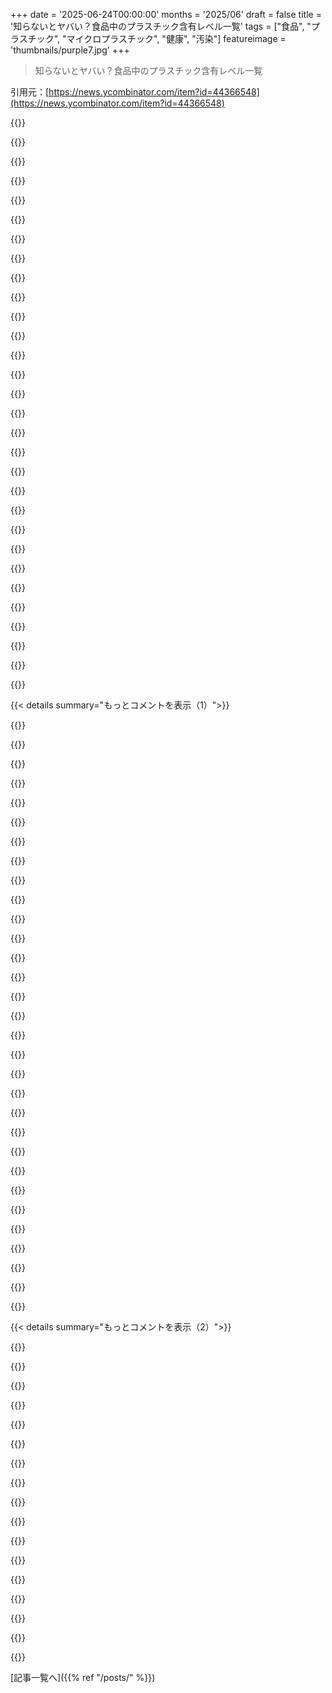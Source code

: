 +++
date = '2025-06-24T00:00:00'
months = '2025/06'
draft = false
title = '知らないとヤバい？食品中のプラスチック含有レベル一覧'
tags = ["食品", "プラスチック", "マイクロプラスチック", "健康", "汚染"]
featureimage = 'thumbnails/purple7.jpg'
+++

> 知らないとヤバい？食品中のプラスチック含有レベル一覧

引用元：[https://news.ycombinator.com/item?id=44366548](https://news.ycombinator.com/item?id=44366548)




{{<matomeQuote body="プラスチック製グラインダー付きコショウ瓶、あれヤバくない？使っていくうちにグラインダー効かなくなるの、プラスチックも一緒に挽いてるからじゃない？あんまり議論されてないけど、Stackexchangeに似た質問あったよ。Walmartでも売ってるみたいだけど、あんな製品無くなるべきだよな。<br>https://cooking.stackexchange.com/questions/103003/microplas...<br>https://www.walmart.com/c/kp/plastic-grinders<br>https://archive.is/yIIX4" userName="dredmorbius" createdAt="2025/06/24 15:42:46" color="#45d325">}}




{{<matomeQuote body="プラスチックグラインダー、全然気づかなかった！ありがとう。キッチンからプラスチック排除してるから、新しいコショウミル探さなきゃな。フライパンとかTupperwareとかはもう変えたよ。食品以外だと、合成繊維の服を乾燥機にかける時のマイクロプラスチックもヤバそう。車のタイヤよりはマシかもだけど、気になったんだ。" userName="agotterer" createdAt="2025/06/24 16:22:46" color="#38d3d3">}}




{{<matomeQuote body="ぶっちゃけ、一番ヤバいのは水だよ。どうやって貯蔵するか、どうやって濾過するかがプラスチックやPFASの一番の原因になるんだから。" userName="johncole" createdAt="2025/06/24 17:03:15" color="">}}




{{<matomeQuote body="Peugeotって車だけじゃなくて、金属製のコショウミルとかも最高なんだよ。200年も前から鋼材業やってて、芝刈り機とか色んなもの作ってたらしい。歴史ページ見てみ。<br>https://us.peugeot-saveurs.com/en_us/inspiration/history/" userName="alwa" createdAt="2025/06/24 20:01:18" color="#ff5733">}}




{{<matomeQuote body="そうそう、PFASとかPFOSって結腸直腸癌との関連が指摘され始めてるらしいね。個人的には、お金がないならマイクロプラスチックよりPFAS対策として水を濾過するのを優先した方がいいと思うよ。" userName="skrtskrt" createdAt="2025/06/24 17:29:26" color="#ff5733">}}




{{<matomeQuote body="俺は石のすり鉢とすりこぎ使ってるけど、超オススメだよ！" userName="adriand" createdAt="2025/06/24 19:41:02" color="">}}




{{<matomeQuote body="そうだね、俺も！最近買った安いコショウグラインダー、プラスチック使ってないか分解して確かめてみようと思ってる。歯ブラシもプラスチックから竹製に変えたんだ。歯磨きでプラスチックが体に入るの嫌だったから。竹製歯ブラシ、結構いい感じだよ。" userName="leptons" createdAt="2025/06/24 18:03:39" color="#ff5c5c">}}




{{<matomeQuote body="いいね、俺もそれ好き。インドだとステンレスとか金属製のミルもあるよ。伝統的には平たい石と円筒形の石でスパイスとかをペーストにしてたんだ。カレーとかに使うんだよ。" userName="fuzztester" createdAt="2025/06/24 23:05:21" color="#ff33a1">}}




{{<matomeQuote body="同意！もうやってるよ！シャワーヘッド全部にWedell Waterフィルターつけてるし、キッチンのシンクにも濾過システムあるんだ。いつか家全体のフィルターつけたいな。" userName="agotterer" createdAt="2025/06/24 17:39:12" color="">}}




{{<matomeQuote body="それについて、具体的な製品でおすすめある？" userName="j-conn" createdAt="2025/06/24 17:39:56" color="">}}




{{<matomeQuote body="プラスチックをどれだけ食べちゃうかが問題だよね？Veritasiumの動画では、テフロンより電子レンジポップコーンのパックとかから溶け出すプラスチックの方がヤバいって言ってたよ。<br>ポップコーンの油とパックのプラスチックの反応かもね。大きい粒なら体外に出るんじゃないかな？" userName="MetaWhirledPeas" createdAt="2025/06/24 18:23:41" color="#45d325">}}




{{<matomeQuote body="こういうグラインダー、中の部品はほぼ間違いなくプラスチックだよ。<br>詰め替えできる安めのやつとか、刃までプラスチックなことよくあるんだよね。" userName="williamdclt" createdAt="2025/06/24 15:59:04" color="">}}




{{<matomeQuote body="これね、今日r/BuyItForLifeに載ってたやつだよ。<br>「大手スーパーの使い捨て塩コショウグラインダーのマイクロプラスチックについて読んで、全金属製のいいやつ買っちゃった」ってさ。<br>https://www.reddit.com/r/BuyItForLife/comments/1liyril/after..." userName="tantalor" createdAt="2025/06/24 18:04:39" color="#ff33a1">}}




{{<matomeQuote body="IKEAのグラインダーはセラミックの刃だからプラスチック問題もないし、逆さまに置くと粉が落ちちゃう問題も解決してるんだよ。" userName="SchemaLoad" createdAt="2025/06/25 03:00:40" color="#ff33a1">}}




{{<matomeQuote body="昔、石臼で穀物挽くと石の粉まで食べちゃって、歯がめちゃくちゃすり減ったんだって。古代エジプトのミイラとか調べるとわかるらしいよ。<br>虫歯は少ないけど、石臼のせいで歯がボロボロだったって話。<br>https://www.nytimes.com/2002/08/06/science/q-a-teeth-and-mil...<br>https://boards.straightdope.com/t/do-whole-grains-damage-you..." userName="jodrellblank" createdAt="2025/06/25 02:19:26" color="#ff5c5c">}}




{{<matomeQuote body="PFASを除去するには逆浸透（Reverse osmosis）が一番信頼できる方法だよ。<br>手頃な価格でカウンターに置けるタイプもある。<br>個人の感想じゃなくて、ちゃんと検査や認証があるか確認して選ぶのが大事だね。" userName="SchemaLoad" createdAt="2025/06/25 03:03:49" color="">}}




{{<matomeQuote body="NYTの記事、ペイウォールで見れないや。<br>何度か試したけどダメだった。<br>前に言ってた石臼の話、聞いて想像つくよ。歯だけじゃなくて、他の体にも悪い影響あったのかな？" userName="fuzztester" createdAt="2025/06/25 09:23:09" color="">}}




{{<matomeQuote body="この話、初めて聞いたんだけど詳しい仕組みどうなってるの？<br>膜って頻繁に交換しないとダメ？かなって想像してるんだけど。<br>ミネラルがなくなっちゃうとか、大丈夫？蒸留水が体に悪いって聞くからさ。" userName="modo_mario" createdAt="2025/06/25 09:46:47" color="">}}




{{<matomeQuote body="自分が「買ったばっか」のものを「一生モノ」ってコミュニティに投稿するって、言われてみれば皮肉だね。<br>特にその金属グラインダー、一つは塩用なのに…" userName="Jackson__" createdAt="2025/06/25 06:08:48" color="">}}




{{<matomeQuote body="プラスチックってめっちゃ便利でコスパいいから使われてんだよね。<br>健康への影響はまだはっきりしないらしい。<br>BPAみたいにホルモンかく乱の問題はあったけど、マイクロプラスチック全体の影響は研究中。<br>決定的な証拠があれば規制されるはずだけど、業界が邪魔するから進まないんだろうね。<br>結局、一部の人はマイクロプラスチックをありがたがるようになる、かも？皮肉だけど。" userName="llm_nerd" createdAt="2025/06/24 17:21:05" color="">}}




{{<matomeQuote body="これぞまさに資本主義！って感じだね。<br>企業（3MとかDupontとか）はヤバいって分かってても汚染しまくって、責任逃れ。<br>そのせいで俺たちはきれいな水飲むためにフィルター買う羽目になってる。<br>マジで人類への罪で死刑＆会社解体レベルだと思う。" userName="moffkalast" createdAt="2025/06/24 22:07:02" color="">}}




{{<matomeQuote body="全部資本主義のせいにするのは簡単だけど、共産主義でも同じような汚染ひどかったよ。<br>企業の欲じゃなくて、無関心とか先見性のなさのせいだったけどね。<br>ちゃんと規制された資本主義が一番マシだと思うけど、今の状況がそうかっていうと微妙だよね。" userName="jajko" createdAt="2025/06/25 08:50:09" color="">}}




{{<matomeQuote body="これからは絶対、天然繊維の服にするわ。<br>でも、プラスチックのグラインダー食べるのがどれくらいヤバいんだろ？<br>たぶん大部分はそのまま出るだろうけど、胃酸で溶け出す成分が心配だね。<br>缶詰のプラよりマシかな？<br>ちなみに、トルコ式の小さい金属製グラインダーいいよ。<br>スパイスとかちょっと挽くのに超便利。金属製。<br>https://bazaaranatolia.com/products/turkish-grinder-pepper-mill-2" userName="hedora" createdAt="2025/06/24 16:47:54" color="#38d3d3">}}




{{<matomeQuote body="どのモデルか教えてくれる？<br>いくつか種類があるみたいだからさ。" userName="sunnybeetroot" createdAt="2025/06/25 13:54:07" color="">}}




{{<matomeQuote body="「この方法で摂るプラスチックって重要？」って聞くけど、<br>「その質問、どんだけ頻繁にしたい？」って話。<br>確かに一つ一つは小さいけど、<br>問題は全体像なんだよね。<br>人間の脳は全体を捉えきれないから部分ごとに見るけど、<br>小さいゼロをたくさん足してもゼロにしかならない。<br>それは全体を見る上での間違いだよ。<br>今見つかる小さなプラスチックは、全体のごく一部。<br>一つだけならどうでもいいけど、たくさん集まってるから問題なんだ。<br>大事なのは、全部が時間とともに積み重なるってこと。" userName="nosianu" createdAt="2025/06/24 19:34:05" color="#ff5c5c">}}




{{<matomeQuote body="Fletchers’ Millについて誰も触れてないのが意外だな。<br>メイン州製の高品質ミルだよ。<br>ペッパーミルはステンレスだけど、ソルトミルはナイロンなんだって（塩の腐食防止のため）。<br>プラスチックフリーのソルトミルは別で探さないとね。<br>個人的にはコーシャーソルトをソルトセラーに入れてるけど。<br>https://fletchersmill.com" userName="jihadjihad" createdAt="2025/06/25 00:37:43" color="#ff5c5c">}}




{{<matomeQuote body="Archive Today...は役に立つはずだよ。<br>既存のアーカイブは有料だったから、<br>この最近のやつ（URL付き）が使えるかもね。<br>https://archive.ph/3EIHG" userName="dredmorbius" createdAt="2025/06/26 18:54:21" color="">}}




{{<matomeQuote body="そうなの？<br>安物のグラインダーって、いつもセラミックだと思ってた。<br>セラミックもプラスチックの一種だったりするの？" userName="jcattle" createdAt="2025/06/25 08:12:05" color="">}}




{{<matomeQuote body="I used to work for a company that makes equipment for the food processing industry.Sometimes conveyor belts would be left running for days or even weeks in the test area. After a while, you would start to see very fine dust on and around the conveyor belts. This was finely ground POM plastic. On some occasions, there were actually heaps of that stuff forming beneath the conveyor belts.In the factories, everything gets washed down with pressure washers at least once per day, so very little of this stuff goes into the food, but it definitely gets washed away out to sea.I think that there is probably a wide-spread misunderstanding on how the micro-plastics enter the food. It does not seem very likely that it would come from the packaging or your tupperware (unless your tupperware is so old that it has actually started to disintegrate). It seems much likelier that the plastics were in the food before it was packaged." userName="any1" createdAt="2025/06/24 19:11:23" color="#ff5c5c">}}




{{<matomeQuote body="Maybe not? We already have a variety of metals in our bodies, and cells already interact with them as needed and filtering them if not. (I’m obviously being very generic here. Heavy metals are an obvious exception to this.)Meanwhile, biology has no idea what plastic is and it seems like our bodies have a hard time filtering it out.Sorry if you were joking and I missed it." userName="TheCraiggers" createdAt="2025/06/25 16:21:56" color="">}}




{{< details summary="もっとコメントを表示（1）">}}

{{<matomeQuote body="Going by the lower limit of 20,000 ng/kg, a 70kg person has a limit of 1,400,000 ng/day for DEHP and 70MM ng/day for DEHT.So am I reading this right you’re probably an order of magnitude below the ’safe’ limit even if you subsist solely off of RXBars and Sweetgreen? Which is not so far from me at one point in my 30s...I didn’t expect to open this chart and feel _better_ about my plastic consumption, maybe I’m just misunderstanding the chart. It seems even if the limits are 10x too high, you’re still probably fine." userName="showerst" createdAt="2025/06/24 15:29:32" color="">}}




{{<matomeQuote body="The ”report” tab on the website shows which items are above federal recommended limits. The vast majority of tested items are within the limits. So yes, if you’re only concerned with what the federal government considers safe, the action item is ”probably nothing”. But the report page also brings up a lot of good reasons to doubt that the federal limits are sufficient." userName="markasoftware" createdAt="2025/06/24 17:54:29" color="">}}




{{<matomeQuote body="The ”Are the intake limits correct?” section (and the whole report, really) is fascinating and worth a read, but just to provide a concrete example of why federal limits might not be sufficient:3M began producing PFOA (the most infamous ”forever chemical”) in 1947. It has been widely used in industry, and many millions of pounds of the stuff have been dumped into waterways since then. PFOA manufacturers were aware of some of the negative health effects of the substance in lab animals in the 1960s. Researchers outside of corporate America began studying PFOA in the 1980s. In the early 2000s, PFOA exposure via drinking water began to get public attention due to a lawsuit against DuPont.As far as I know, the US government had no recommended limit on PFOA exposure in drinking water between 1947 and 2009.Since 2009, limits have become progressively stricter. (For the timeline below, I’m quoting https://www.nrdc.org/press-releases/epa-restricts-toxic-pfas... )In 2009, EPA established provisional health advisories for PFOA at 400 ppt and for PFOS at 200 ppt.In 2016, EPA set a lifetime health advisory of 70 ppt for PFOA and PFOS combined.In 2022, EPA published interim lifetime health advisories of 0.004 ppt for PFOA and 0.02 ppt for PFOS.In 2023, EPA proposed health-based maximum contaminant level goals (MCLGs) for PFOA and PFOS of 0 ppt.A lot of these chemicals are newer and less well-studied than PFOA, and we may still be in the period where federal limits are hundreds or thousands of times higher than the true safe level." userName="Centigonal" createdAt="2025/06/25 01:19:32" color="#785bff">}}




{{<matomeQuote body="There is an option to view the total daily recommendations, and many of the tested-for items do not have one. So, what is OK for those?But yes, eating even a pound of the 100th percentile food daily seems to have well below the recommended amounts. So - update the recommendations?" userName="jvanderbot" createdAt="2025/06/24 17:15:28" color="">}}




{{<matomeQuote body="Weird to see how much attention plastics in food are getting despite no(?) evidence of harm vs. something like consuming too much sugar or alcohol, and BPA/BPS in receipt paper (https://www.nytimes.com/2025/06/24/well/health-effects-paper...).It’s very hard to maintain a mental ranked list of health things to be worried about when hypothetical concerns get more attention/coverage the confirmed ones." userName="xnx" createdAt="2025/06/24 15:37:04" color="">}}




{{<matomeQuote body="砂糖やアルコールはラベル表示もあって分かりやすいメリットがあるから、みんなコストとメリットのトレードオフを決めやすいんだよね。<br>マイクロプラスチックは漠然と害があって、摂取をコントロールするのが難しいか不可能に近い。" userName="showerst" createdAt="2025/06/24 15:39:53" color="#45d325">}}




{{<matomeQuote body="アルコールの分かりやすいメリットって何？" userName="joshuamcginnis" createdAt="2025/06/24 15:50:10" color="">}}




{{<matomeQuote body="パーティーで目をつけてた女性に話しかけやすくなるってこと。経験談ね。" userName="cpp_frog" createdAt="2025/06/24 16:11:10" color="">}}




{{<matomeQuote body="プラスチックってアルコールよりもっと分かりやすいメリットあるでしょ。" userName="cortesoft" createdAt="2025/06/24 16:16:10" color="">}}




{{<matomeQuote body="プラスチックを消費したい人なんていないでしょ。砂糖やアルコールを食べるのはそれが目的なのに。プラスチックを食べるメリットって何さ？" userName="kodt" createdAt="2025/06/24 15:40:36" color="#ff33a1">}}




{{<matomeQuote body="砂糖やアルコールは体が分解できるけど、プラスチックは分解できないってことかな？" userName="user____name" createdAt="2025/06/24 17:38:34" color="">}}




{{<matomeQuote body="記事の「害の証拠がない」って記述に反論したいんだけど、リストにあるほとんどの化学物質は健康への影響が疑われてるか、何らかの形で有害だと確認されてるよ。<br>例えばDEHPは内分泌かく乱とか甲状腺機能かく乱とか、0.01%摂取しただけで精巣の血液関門にダメージ与えたとか…詳しくはここを見て：https://en.wikipedia.org/wiki/Bis(2-ethylhexyl)_phthalate" userName="chiffre01" createdAt="2025/06/24 15:57:41" color="#ff33a1">}}




{{<matomeQuote body="プラスチックを食べる栄養的なメリットは何なの？" userName="specialist" createdAt="2025/06/25 13:09:38" color="#ff5733">}}




{{<matomeQuote body="安くて便利なプラスチックはあらゆる産業に革命を起こした。これなしに今の消費レベルはありえない。それが良いかは別として、個人だけでなく社会全体でプラスチックを止めるのは、酔っ払いが禁酒するより難しいかもね。" userName="naberhausj" createdAt="2025/06/24 16:32:38" color="">}}




{{<matomeQuote body="もしプラスチックが体を通るだけで分解されないなら、どれくらい心配しなきゃいけないの？" userName="xnx" createdAt="2025/06/24 19:31:19" color="">}}




{{<matomeQuote body="プラスチックを食べるのが体に良いって説明されるかと思って来たんだけど、HNは期待通りだったよ。こないだ鉛は良くて鉄は毒だって言って、反論するなら証明しろって言ってきた奴がいた時みたいにね。" userName="phoronixrly" createdAt="2025/06/24 16:41:24" color="">}}




{{<matomeQuote body="このサイトにはビスフェノールA/S（BPA/BPS）の項目があって、レシートがリストされてたよ。" userName="cg5280" createdAt="2025/06/24 15:38:33" color="">}}




{{<matomeQuote body="君の言う通りだけど、俺が焦ってるのはマイクロプラスチックが血液脳関門を通り抜けちゃうって分かったことなんだ...。URLはこちら: https://www.nature.com/articles/s41591-024-03453-1" userName="bigie35" createdAt="2025/06/24 15:49:54" color="#45d325">}}




{{<matomeQuote body="ハーバード医学誌によると、マイクロプラスチックは炎症や細胞死、肺・肝臓への影響、腸内環境の変化、脂質・ホルモン代謝の altered （変化）を引き起こすって分かってるんだ。砂糖やアルコールほど分かってないけど、細胞レベルで害があるって研究が増えてるよ。害の証拠がないわけじゃなく、たくさんある。ただ新しい分野だから、まだ完全には分かってないだけなんだ。URLはこちら: https://magazine.hms.harvard.edu/articles/microplastics-ever..." userName="benrutter" createdAt="2025/06/25 05:17:38" color="#785bff">}}




{{<matomeQuote body="プラスチックやめるのは大変だけど、正しい方向に「始める」べきだね。2025年には無理でも、今から変えれば2040年には避けられるかも。" userName="culi" createdAt="2025/06/24 19:11:32" color="#ff5c5c">}}




{{<matomeQuote body="「明らか」って言葉は違うかな。でも適量のアルコールは、抑制が下がったり楽しく社交的になれるメリットはあるよ。（それが一番良い方法とは言ってないけどね）" userName="williamdclt" createdAt="2025/06/24 15:54:35" color="">}}




{{<matomeQuote body="アルコールと決定的に違うのは、こっちは摂取せざるを得ないってことだよ。" userName="OGWhales" createdAt="2025/06/25 12:44:28" color="">}}




{{<matomeQuote body="鉄だって確かに毒になりうるよ。詳しくはこれを見てね→https://www.ncbi.nlm.nih.gov/books/NBK459224/" userName="frankdenbow" createdAt="2025/06/24 21:24:07" color="">}}




{{<matomeQuote body="そうだけど、問題は結構な量が体内に残る心配があること。人間だけでなく動植物もね。プラスチックは天然にないから、進化は対処法を用意してないんだ。無視してるとマイクロプラスチックは増える一方で、長期リスクは不明だよ。使い始めてまだ数十年の歴史だし。アスベスト、タバコ、ラジウム、pfas、鉛ガソリン、cfcとかも最初は大丈夫と思われてたけど、長期曝露で悪影響が分かったんだ。" userName="user____name" createdAt="2025/06/24 23:23:38" color="#ff33a1">}}




{{<matomeQuote body="食品中のマイクロプラスチック騒ぎは、「マイクロプラスチックフリー」ってタグで金儲けする手段だと思うよ。「MPF」って新しいブランドでいつもの商品を値上げして売るんだ。" userName="dineol" createdAt="2025/06/24 23:12:36" color="">}}




{{<matomeQuote body="砂糖やアルコールは何十年も注目されてキャンペーンもしてるでしょ。HNはこのニュースに興味ないのは、新しくないし面白くないからだよ。それに砂糖やアルコールは避けやすいしね。" userName="SchemaLoad" createdAt="2025/06/25 03:06:14" color="">}}




{{<matomeQuote body="「データがない」から「リスクなし」って言える？証拠がないことは、存在しないことの証拠じゃないんだよ。「体内にプラスチックがあっても安全」って結論は、「無知への訴え」っていう間違った考え方だ。こういう主張は合理的じゃないし、証拠を求める側へ立証責任を押し付けてるだけ… EEAの報告書でも危険性を強調してる。過去のPCBやアスベストの例を見ても、初期警告に予防原則で対応すべきだって。対策しないことのコストはめちゃくちゃ過小評価されがちだよ。HA Leslieらの論文「マイクロプラスチックの人体曝露が安全だという証拠はどこにあるのか？」Environ Int. 2020 Jun 26;142:105807。<br>PFAS（https://www.epa.gov/pfas/our-current-understanding-human-hea...）やBPA（https://pubmed.ncbi.nlm.nih.gov/25813067/）みたいなプラスチックからの溶出物質の害も分かってる。証拠がないことは、存在しないことの証拠じゃない！" userName="dredmorbius" createdAt="2025/06/24 15:50:42" color="#ff5c5c">}}




{{<matomeQuote body="一番驚きなのは”農場直送のビン入り生牛乳”だね。一番加工されてないのにプラが多いんだ。手搾りか機械搾りか気になるな。搾乳機のチューブはきっとプラスチックだろうしね。https://www.plasticlist.org/product/29" userName="eestrada" createdAt="2025/06/24 15:35:15" color="#785bff">}}




{{<matomeQuote body="＞リストで一番加工されてない、って話だけど、ガラス瓶だから最高の例じゃないかもね。ガラス瓶にもプラ入ってるって記事もあるし。https://www.sciencealert.com/glass-bottles-actually-contain-...牛から直接の方が気になる点はハッキリするだろうね。" userName="9rx" createdAt="2025/06/24 17:30:28" color="#45d325">}}




{{<matomeQuote body="家畜の餌にもある程度プラが入ってるみたいだよ。" userName="giantg2" createdAt="2025/06/24 15:44:28" color="">}}

{{</details>}}




{{< details summary="もっとコメントを表示（2）">}}

{{<matomeQuote body="オハイオ州で一番大きい養豚場に行ったら、古いドッグフードやビニール袋とか全部まとめて粉砕して餌にしてたんだ。期限切れの餌がパレットごと捨てられてたよ。それを有機肥料として売ってるんだから、プラはもうどこにでもあるね。" userName="kylebenzle" createdAt="2025/06/24 16:57:29" color="#38d3d3">}}




{{<matomeQuote body="干し草はよくプラスチックの紐で束ねるんだ。牛はうっかり食べちゃうんだよね。昔はワイヤーだったけど、それは牛にとってさらにヤバい問題だったんだ。" userName="dehrmann" createdAt="2025/06/24 16:26:24" color="#785bff">}}




{{<matomeQuote body="サイレージには、ものすごい量のプラスチックラップが使われて、直射日光の下で放置されてるんだよ。" userName="CalRobert" createdAt="2025/06/24 17:29:28" color="#ff5733">}}




{{<matomeQuote body="昔はジュートみたいな天然の紐を使ってたんだ、そっちの方が良かった。プラスチックはあまり食べないけど、大きい破片は牛が窒息とかして死んじゃうこともあるんだ。" userName="giantg2" createdAt="2025/06/24 16:55:45" color="#45d325">}}




{{<matomeQuote body="今じゃ、ベール一つに5～10ポンド（約2.3～4.5kg）もプラを使うんだ。これで長持ちするからね！" userName="kylebenzle" createdAt="2025/06/24 16:59:22" color="">}}




{{<matomeQuote body="牛乳って、プラスチックから可塑剤を溶かし出すのが得意らしいよ。脂肪や乳化剤が入ってるからね。搾乳設備からもいろんな化学物質が出てくる可能性があると思うな。" userName="cyberax" createdAt="2025/06/24 16:23:41" color="#ff5733">}}




{{<matomeQuote body="市販されてる牛乳が手で搾られてるなんて、まずないだろうね。" userName="purple_ferret" createdAt="2025/06/24 17:20:42" color="">}}




{{<matomeQuote body="ラウミルク（生牛乳）を取り上げたのは、加工が最小限だからなんだ。（個人的には飲まないけどね。）リストの中で最も加工されてないものの一つを見ることで、どれだけプラスチックが食物連鎖や生態系に組み込まれているかを示せる例として使ったんだ。" userName="eestrada" createdAt="2025/06/24 16:05:35" color="">}}




{{<matomeQuote body="1920年代のいくつかの製品に、1930年代に初めて合成されたらしいDEHPが検出されてるって、面白いね。どうしてなんだろ？例えば1920年代のココアパウダーとか→https://www.plasticlist.org/product/990" userName="dmm" createdAt="2025/06/24 15:35:00" color="#ff5733">}}




{{<matomeQuote body="それは興味深いね。別のプロセスの副産物だったのかもしれないし、1930年代っていうのは単に商業的に単独で生産が始まった時期だっただけかもしれない、って思うよ。" userName="giantg2" createdAt="2025/06/24 15:49:21" color="">}}




{{<matomeQuote body="この時点でのプラスチック研究にはすごく懐疑的なんだ。「脳にプラスチックのスプーン一杯分のマイクロプラスチックがある！」っていう煽りがあったの覚えてる？結局、あの方法には大きな欠陥があって、「生体マトリックス中のPEやPVCの分析方法として適切ではない」って分かったんだよね（https://pmc.ncbi.nlm.nih.gov/articles/PMC11800385/）。<br>この記事で使われてる方法について誰かコメントできる？同じ問題はなさそうに見えるけど。" userName="perrygeo" createdAt="2025/06/25 09:44:44" color="#ff33a1">}}




{{<matomeQuote body="PlasticListのテストはマトリックス効果／汚染を考慮してるみたいだよ。いくつか様々な反応（アセトニトリル、PSA、MgSO4、C18を使用）を使ってプラスチック化合物を選択的に溶解／単離してる。超音波処理やGC-MS＼＼MSみたいな技術も役立ってる。さらに、同位体標識されたコントロールプラスチックサンプルも加えてるんだ。これでマトリックス効果を測定して、コントロールじゃないサンプルで調整できるはずだよ。特に同位体標識があるのが一番安心できるポイントだね。ジップロックバッグにフタル酸エステル類があったけど、おそらく結果に影響するほどではないと思う。特にラボがテストするためにアセトニトリルをバッグに使ってることを考えればね。ハンドソープもあったね。これらがあったとしても、せいぜい＋80くらいの違いだろうな。全体として、今の技術でできる最高のテストだと思うよ。摂取したプラスチックの健康影響を完全に評価するには、根本的なメカニズム（例えば生体蓄積＋内分泌活動）と、実際のデータでの健康被害のパターンを確立する必要がある。前半は比較的簡単で、かなりよく実証されてると思う（特に内分泌活動に関して）。後半は非常に難しい。人間での関連研究は信頼性が低すぎるし、影響を見つけ出すのに時間がかかりすぎるから、動物実験でアプローチする方がいいだろうね。投与量も重要な要因で、「原則的に毒」なものが「実際には毒ではない」ことも多いけど、低用量を長期間摂取すると、すぐには気づかない影響があるかもしれない。生体蓄積もこれに関係してるよ。「プラスチックのスプーン」の話は、Natureに掲載されたこの研究（https://pmc.ncbi.nlm.nih.gov/articles/PMC12003191）が発端だよ。君が挙げてる研究はヒト血液の分析に特化してるけど、元の研究はヒト脳組織で行われたんだ。元の研究では、異なる手法で他の組織にプラスチックが蓄積することを実証した他の論文も引用してるから、一つの方法の潜在的な欠陥だけでプラスチック研究全体を否定すべきではないと思うな。それに、元の研究で2016年に死亡した人より2024年に死亡した人の方がプラスチックのレベルが50％増加してて、認知症の人でさらに増加してたっていう事実は、ここに本当の関係性があること、そして懸念すべき何かがあることを示唆してると思う。他にも負の健康関連性を示す研究はたくさんあるんだ。これらを無視すべきではないと思うよ。" userName="avoutos" createdAt="2025/06/25 16:19:42" color="#785bff">}}




{{<matomeQuote body="Whole Foodsのグラスフェッドリブロースってどうなってんの？→https://www.plasticlist.org/product/65<br>一体何を放牧で食べてるんだ、プラスチックの芝生か？" userName="cheeseomlit" createdAt="2025/06/24 16:06:37" color="#45d325">}}




{{<matomeQuote body="牛肉を出す牛ってのは（プラスチックを）蓄積しやすいんだよ。それに、飼料にもプラスチックが含まれてることが多いからね。" userName="johncole" createdAt="2025/06/24 17:18:31" color="">}}




{{<matomeQuote body="「グラスフェッド」なのに面白いね。それってただの嘘なのかな？それとも何か他の理由？例えば一日中太陽の下に置いてあるプラスチック容器に入った水を飲んでるとかさ。" userName="cheeseomlit" createdAt="2025/06/24 17:30:46" color="">}}




{{<matomeQuote body="たぶん君が想像してる「グラスフェッド」はマーケティング上のイメージだよ→https://www.primalmeats.co.uk/wp-content/uploads/2016/12/gra...<br>でも、それが地面から直接来てるなんて誰も言ってないでしょ！<br>→https://thumbs.dreamstime.com/b/cows-eating-trough-made-blue...<br>→https://c8.alamy.com/comp/2CFFY4J/hay-bales-wrapped-in-heavy..." userName="kube-system" createdAt="2025/06/24 18:00:21" color="">}}

{{</details>}}



[記事一覧へ]({{% ref "/posts/" %}})
